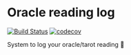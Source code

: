 # Oracle reading log

[![Build Status](https://travis-ci.com/vanessavps/oracle-reader.svg?branch=develop)](https://travis-ci.com/vanessavps/oracle-reader) [![codecov](https://codecov.io/gh/vanessavps/oracle-reader/branch/develop/graph/badge.svg)](https://codecov.io/gh/vanessavps/oracle-reader)


System to log your oracle/tarot reading :crystal_ball: